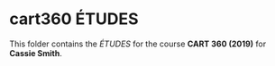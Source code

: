 # cart360 ÉTUDES

This folder contains the _ÉTUDES_ for the course __CART 360 (2019)__ for __Cassie Smith__.
